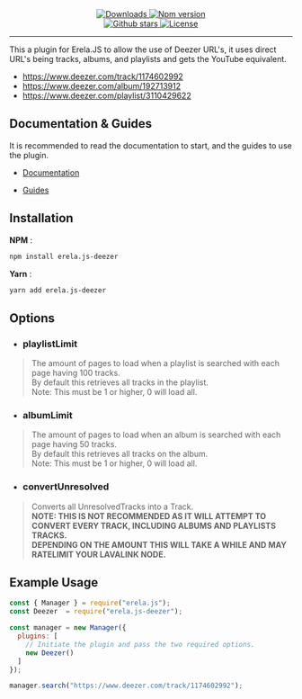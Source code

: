 <div align = "center">
<a href="https://www.npmjs.com/package/erela.js-deezer">
<img src="https://img.shields.io/npm/dw/erela.js-deezer?color=CC3534&logo=npm&style=for-the-badge" alt="Downloads">
</a>

<a href="https://www.npmjs.com/package/erela.js-deezer">
<img src="https://img.shields.io/npm/v/erela.js-deezer?color=red&label=Version&logo=npm&style=for-the-badge" alt="Npm version">
</a>

<br>

<a href="https://github.com/WearifulCupid0/erela.js-deezer">
<img src="https://img.shields.io/github/stars/wearifulcupid0/erela.js-deezer?color=333&logo=github&style=for-the-badge" alt="Github stars">
</a>

<a href="https://github.com/WearifulCupid0/erela.js-deezer/blob/master/LICENSE">
<img src="https://img.shields.io/github/license/wearifulcupid0/erela.js-deezer?color=6e5494&logo=github&style=for-the-badge" alt="License">
</a>
<hr>
</div>

This a plugin for Erela.JS to allow the use of Deezer URL's, it uses direct URL's being tracks, albums, and playlists and gets the YouTube equivalent.

- https://www.deezer.com/track/1174602992
- https://www.deezer.com/album/192713912
- https://www.deezer.com/playlist/3110429622

## Documentation & Guides

It is recommended to read the documentation to start, and the guides to use the plugin.

- [Documentation](https://solaris.codes/projects/erelajs/docs/gettingstarted.html 'Erela.js Documentation') 

- [Guides](https://solaris.codes/projects/erelajs/guides/introduction.html 'Erela.js Guides')

## Installation

**NPM** :
```sh
npm install erela.js-deezer
```

**Yarn** :
```sh
yarn add erela.js-deezer
```

## Options

- ### playlistLimit
> The amount of pages to load when a playlist is searched with each page having 100 tracks. \
> By default this retrieves all tracks in the playlist. \
> Note: This must be 1 or higher, 0 will load all.

- ### albumLimit
> The amount of pages to load when an album is searched with each page having 50 tracks. \
> By default this retrieves all tracks on the album. \
> Note: This must be 1 or higher, 0 will load all.

- ### convertUnresolved
> Converts all UnresolvedTracks into a Track. \
> **NOTE: THIS IS NOT RECOMMENDED AS IT WILL ATTEMPT TO CONVERT EVERY TRACK, INCLUDING ALBUMS AND PLAYLISTS TRACKS.** \
> **DEPENDING ON THE AMOUNT THIS WILL TAKE A WHILE AND MAY RATELIMIT YOUR LAVALINK NODE.**

## Example Usage

```javascript
const { Manager } = require("erela.js");
const Deezer  = require("erela.js-deezer");

const manager = new Manager({
  plugins: [
    // Initiate the plugin and pass the two required options.
    new Deezer()
  ]
});

manager.search("https://www.deezer.com/track/1174602992");
```
